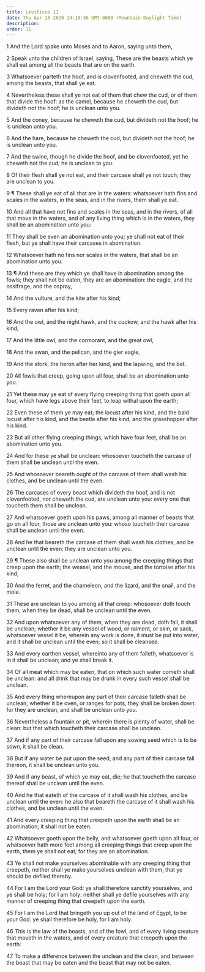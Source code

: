 ```yaml
---
title: Leviticus 11
date: Thu Apr 16 2020 14:10:36 GMT-0600 (Mountain Daylight Time)
description: 
order: 11
---
```


<p>1 And the Lord spake unto Moses and to Aaron, saying unto them,</p>
<p>
  2 Speak unto the children of Israel, saying, These are the beasts which ye
  shall eat among all the beasts that are on the earth.
</p>
<p>
  3 Whatsoever parteth the hoof, and is clovenfooted, and cheweth the cud, among
  the beasts, that shall ye eat.
</p>
<p>
  4 Nevertheless these shall ye not eat of them that chew the cud, or of them
  that divide the hoof: as the camel, because he cheweth the cud, but divideth
  not the hoof; he is unclean unto you.
</p>
<p>
  5 And the coney, because he cheweth the cud, but divideth not the hoof; he is
  unclean unto you.
</p>
<p>
  6 And the hare, because he cheweth the cud, but divideth not the hoof; he is
  unclean unto you.
</p>
<p>
  7 And the swine, though he divide the hoof, and be clovenfooted, yet he
  cheweth not the cud; he is unclean to you.
</p>
<p>
  8 Of their flesh shall ye not eat, and their carcase shall ye not touch; they
  are unclean to you.
</p>
<p>
  9 &#xB6; These shall ye eat of all that are in the waters: whatsoever hath
  fins and scales in the waters, in the seas, and in the rivers, them shall ye
  eat.
</p>
<p>
  10 And all that have not fins and scales in the seas, and in the rivers, of
  all that move in the waters, and of any living thing which is in the waters,
  they shall be an abomination unto you:
</p>
<p>
  11 They shall be even an abomination unto you; ye shall not eat of their
  flesh, but ye shall have their carcases in abomination.
</p>
<p>
  12 Whatsoever hath no fins nor scales in the waters, that shall be an
  abomination unto you.
</p>
<p>
  13 &#xB6; And these are they which ye shall have in abomination among the
  fowls; they shall not be eaten, they are an abomination: the eagle, and the
  ossifrage, and the ospray,
</p>
<p>14 And the vulture, and the kite after his kind;</p>
<p>15 Every raven after his kind;</p>
<p>
  16 And the owl, and the night hawk, and the cuckow, and the hawk after his
  kind,
</p>
<p>17 And the little owl, and the cormorant, and the great owl,</p>
<p>18 And the swan, and the pelican, and the gier eagle,</p>
<p>19 And the stork, the heron after her kind, and the lapwing, and the bat.</p>
<p>
  20 All fowls that creep, going upon all four, shall be an abomination unto
  you.
</p>
<p>
  21 Yet these may ye eat of every flying creeping thing that goeth upon all
  four, which have legs above their feet, to leap withal upon the earth;
</p>
<p>
  22 Even these of them ye may eat; the locust after his kind, and the bald
  locust after his kind, and the beetle after his kind, and the grasshopper
  after his kind.
</p>
<p>
  23 But all other flying creeping things, which have four feet, shall be an
  abomination unto you.
</p>
<p>
  24 And for these ye shall be unclean: whosoever toucheth the carcase of them
  shall be unclean until the even.
</p>
<p>
  25 And whosoever beareth ought of the carcase of them shall wash his clothes,
  and be unclean until the even.
</p>
<p>
  26 The carcases of every beast which divideth the hoof, and is not
  clovenfooted, nor cheweth the cud, are unclean unto you: every one that
  toucheth them shall be unclean.
</p>
<p>
  27 And whatsoever goeth upon his paws, among all manner of beasts that go on
  all four, those are unclean unto you: whoso toucheth their carcase shall be
  unclean until the even.
</p>
<p>
  28 And he that beareth the carcase of them shall wash his clothes, and be
  unclean until the even: they are unclean unto you.
</p>
<p>
  29 &#xB6; These also shall be unclean unto you among the creeping things that
  creep upon the earth; the weasel, and the mouse, and the tortoise after his
  kind,
</p>
<p>
  30 And the ferret, and the chameleon, and the lizard, and the snail, and the
  mole.
</p>
<p>
  31 These are unclean to you among all that creep: whosoever doth touch them,
  when they be dead, shall be unclean until the even.
</p>
<p>
  32 And upon whatsoever any of them, when they are dead, doth fall, it shall be
  unclean; whether it be any vessel of wood, or raiment, or skin, or sack,
  whatsoever vessel it be, wherein any work is done, it must be put into water,
  and it shall be unclean until the even; so it shall be cleansed.
</p>
<p>
  33 And every earthen vessel, whereinto any of them falleth, whatsoever is in
  it shall be unclean; and ye shall break it.
</p>
<p>
  34 Of all meat which may be eaten, that on which such water cometh shall be
  unclean: and all drink that may be drunk in every such vessel shall be
  unclean.
</p>
<p>
  35 And every thing whereupon any part of their carcase falleth shall be
  unclean; whether it be oven, or ranges for pots, they shall be broken down:
  for they are unclean, and shall be unclean unto you.
</p>
<p>
  36 Nevertheless a fountain or pit, wherein there is plenty of water, shall be
  clean: but that which toucheth their carcase shall be unclean.
</p>
<p>
  37 And if any part of their carcase fall upon any sowing seed which is to be
  sown, it shall be clean.
</p>
<p>
  38 But if any water be put upon the seed, and any part of their carcase fall
  thereon, it shall be unclean unto you.
</p>
<p>
  39 And if any beast, of which ye may eat, die; he that toucheth the carcase
  thereof shall be unclean until the even.
</p>
<p>
  40 And he that eateth of the carcase of it shall wash his clothes, and be
  unclean until the even: he also that beareth the carcase of it shall wash his
  clothes, and be unclean until the even.
</p>
<p>
  41 And every creeping thing that creepeth upon the earth shall be an
  abomination; it shall not be eaten.
</p>
<p>
  42 Whatsoever goeth upon the belly, and whatsoever goeth upon all four, or
  whatsoever hath more feet among all creeping things that creep upon the earth,
  them ye shall not eat; for they are an abomination.
</p>
<p>
  43 Ye shall not make yourselves abominable with any creeping thing that
  creepeth, neither shall ye make yourselves unclean with them, that ye should
  be defiled thereby.
</p>
<p>
  44 For I am the Lord your God: ye shall therefore sanctify yourselves, and ye
  shall be holy; for I am holy: neither shall ye defile yourselves with any
  manner of creeping thing that creepeth upon the earth.
</p>
<p>
  45 For I am the Lord that bringeth you up out of the land of Egypt, to be your
  God: ye shall therefore be holy, for I am holy.
</p>
<p>
  46 This is the law of the beasts, and of the fowl, and of every living
  creature that moveth in the waters, and of every creature that creepeth upon
  the earth:
</p>
<p>
  47 To make a difference between the unclean and the clean, and between the
  beast that may be eaten and the beast that may not be eaten.
</p>
